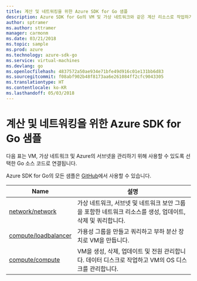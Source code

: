 ```yaml
---
title: 계산 및 네트워킹을 위한 Azure SDK for Go 샘플
description: Azure SDK for Go의 VM 및 가상 네트워크와 같은 계산 리소스로 작업하기 위해 선택한 샘플입니다.
author: sptramer
ms.author: sttramer
manager: carmonm
ms.date: 03/21/2018
ms.topic: sample
ms.prod: azure
ms.technology: azure-sdk-go
ms.service: virtual-machines
ms.devlang: go
ms.openlocfilehash: 4837572a50ae934e71bfe49d916c01e131bb6d83
ms.sourcegitcommit: f08abf902b48f8173aa6e261084ff2cfc9043305
ms.translationtype: HT
ms.contentlocale: ko-KR
ms.lasthandoff: 05/03/2018
---
```

# <a name="azure-sdk-for-go-samples-for-compute-and-networking"></a>계산 및 네트워킹을 위한 Azure SDK for Go 샘플

다음 표는 VM, 가상 네트워크 및 Azure의 서브넷을 관리하기 위해 사용할 수 있도록 선택한 Go 소스 코드로 연결됩니다. 

Azure SDK for Go의 모든 샘플은 [GitHub](https://github.com/Azure-Samples/azure-sdk-for-go-samples)에서 사용할 수 있습니다.

| Name | 설명 |
|------|-------------|
| [network/network](https://github.com/Azure-Samples/azure-sdk-for-go-samples/blob/master/network/network.go) | 가상 네트워크, 서브넷 및 네트워크 보안 그룹을 포함한 네트워크 리소스를 생성, 업데이트, 삭제 및 쿼리합니다. |
| [compute/loadbalancer](https://github.com/Azure-Samples/azure-sdk-for-go-samples/blob/master/compute/loadbalancer.go) | 가용성 그룹을 만들고 쿼리하고 부하 분산 장치로 VM을 만듭니다. |
| [compute/compute](https://github.com/Azure-Samples/azure-sdk-for-go-samples/blob/master/compute/compute.go) | VM을 생성, 삭제, 업데이트 및 전원 관리합니다. 데이터 디스크로 작업하고 VM의 OS 디스크를 관리합니다. |

